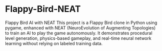 # Flappy-Bird-NEAT
Flappy Bird AI with NEAT This project is a Flappy Bird clone in Python using pygame, enhanced with NEAT (NeuroEvolution of Augmenting Topologies) to train an AI to play the game autonomously. It demonstrates procedural level generation, physics-based gameplay, and real-time neural network learning without relying on labeled training data.
